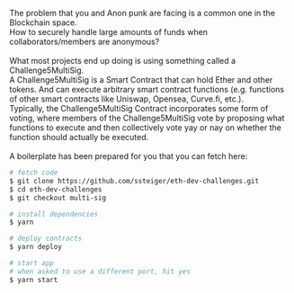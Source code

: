 The problem that you and Anon punk are facing is a common one in the Blockchain space.
<br />
How to securely handle large amounts of funds when collaborators/members are anonymous?
<br />
<br />
What most projects end up doing is using something called a Challenge5MultiSig.
<br />
A Challenge5MultiSig is a Smart Contract that can hold Ether and other tokens. And can execute arbitrary smart contract functions (e.g. functions of other smart contracts like Uniswap, Opensea, Curve.fi, etc.).
<br />
Typically, the Challenge5MultiSig Contract incorporates some form of voting, where members of the Challenge5MultiSig vote by proposing what functions to execute and then collectively vote yay or nay on whether the function should actually be executed.
<br />
<br />
A boilerplate has been prepared for you that you can fetch here:

```bash
# fetch code
$ git clone https://github.com/ssteiger/eth-dev-challenges.git
$ cd eth-dev-challenges
$ git checkout multi-sig

# install dependencies
$ yarn

# deploy contracts
$ yarn deploy

# start app
# when asked to use a different port, hit yes
$ yarn start
```
